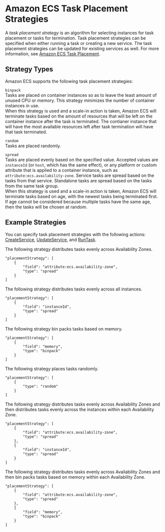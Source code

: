 # Amazon ECS Task Placement Strategies<a name="task-placement-strategies"></a>

A *task placement strategy* is an algorithm for selecting instances for task placement or tasks for termination\. Task placement strategies can be specified when either running a task or creating a new service\. The task placement strategies can be updated for existing services as well\. For more information, see [Amazon ECS Task Placement](task-placement.md)\.

## Strategy Types<a name="strategy-types"></a>

Amazon ECS supports the following task placement strategies:

`binpack`  
Tasks are placed on container instances so as to leave the least amount of unused CPU or memory\. This strategy minimizes the number of container instances in use\.  
When this strategy is used and a scale\-in action is taken, Amazon ECS will terminate tasks based on the amount of resources that will be left on the container instance after the task is terminated\. The contianer instance that will have the most available resources left after task termination will have that task terminated\.

`random`  
Tasks are placed randomly\.

`spread`  
Tasks are placed evenly based on the specified value\. Accepted values are `instanceId` \(or `host`, which has the same effect\), or any platform or custom attribute that is applied to a container instance, such as `attribute:ecs.availability-zone`\. Service tasks are spread based on the tasks from that service\. Standalone tasks are spread based on the tasks from the same task group\.  
When this strategy is used and a scale\-in action is taken, Amazon ECS will terminate tasks based on age, with the newest tasks being terminated first\. If age cannot be considered because multiple tasks have the same age, then the tasks will be chosen at random\.

## Example Strategies<a name="strategy-examples"></a>

You can specify task placement strategies with the following actions: [CreateService](https://docs.aws.amazon.com/AmazonECS/latest/APIReference/API_CreateService.html), [UpdateService](https://docs.aws.amazon.com/AmazonECS/latest/APIReference/API_UpdateService.html), and [RunTask](https://docs.aws.amazon.com/AmazonECS/latest/APIReference/API_RunTask.html)\.

The following strategy distributes tasks evenly across Availability Zones\.

```
"placementStrategy": [
    {
        "field": "attribute:ecs.availability-zone",
        "type": "spread"
    }
]
```

The following strategy distributes tasks evenly across all instances\.

```
"placementStrategy": [
    {
        "field": "instanceId",
        "type": "spread"
    }
]
```

The following strategy bin packs tasks based on memory\.

```
"placementStrategy": [
    {
        "field": "memory",
        "type": "binpack"
    }
]
```

The following strategy places tasks randomly\.

```
"placementStrategy": [
    {
        "type": "random"
    }
]
```

The following strategy distributes tasks evenly across Availability Zones and then distributes tasks evenly across the instances within each Availability Zone\.

```
"placementStrategy": [
    {
        "field": "attribute:ecs.availability-zone",
        "type": "spread"
    },
    {
        "field": "instanceId",
        "type": "spread"
    }
]
```

The following strategy distributes tasks evenly across Availability Zones and then bin packs tasks based on memory within each Availability Zone\.

```
"placementStrategy": [
    {
        "field": "attribute:ecs.availability-zone",
        "type": "spread"
    },
    {
        "field": "memory",
        "type": "binpack"
    }
]
```